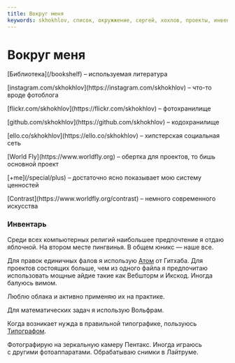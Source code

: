 ```yaml
---
title: Вокруг меня
keywords: skhokhlov, список, окружжение, сергей, хохлов, проекты, инвентарь, предпочтения, фотографии, фото, код, программы, github, flickr, worldfly, world, fly, фотоблог, instagram, литература, библиотека, реомендации
---
```

# Вокруг меня

<div class="layout">
<div class="layout__col layout__col_np layout__col_size_50p">

<p>[Библиотека](/bookshelf) – используемая литература</p>

<p>[instagram.com/skhokhlov](https://instagram.com/skhokhlov) – что-то вроде фотоблога</p>

<p>[flickr.com/skhokhlov](https://flickr.com/skhokhlov) – фотохранилище</p>

<p>[github.com/skhokhlov](https://github.com/skhokhlov) – кодохранилище</p>

<p>[ello.co/skhokhlov](https://ello.co/skhokhlov) – хипстерская социальная сеть</p>

</div>
<div class="layout__col layout__col_np layout__col_size_50p">

<p>[World Fly](https://www.worldfly.org) – обертка для проектов, то&nbsp;бишь основной проект</p>

<p>[+me](/special/plus) – достаточно ясно показывает мою систему ценностей</p>

<p>[Contrast](https://www.worldfly.org/contrast) – немного современного искусства</p>

</div>
</div>

<div class="gap"></div>

### Инвентарь

Среди всех компьютерных религий наибольшее предпочтение я&nbsp;отдаю яблочной. На&nbsp;втором месте пингвинья. В&nbsp;общем юникс&nbsp;&mdash; наше все.

Для правок единичных фалов я&nbsp;использую [Атом](https://atom.io) от&nbsp;Гитхаба. Для проектов состоящих больше, чем из&nbsp;одного файла я&nbsp;предпочитаю использовать мощные айдие такие как Вебшторм и&nbsp;Икскод. Иногда балуюсь вимом.

Люблю облака и&nbsp;активно применяю их&nbsp;на&nbsp;практике.

Для математических задач я&nbsp;использую Вольфрам.

Когда возникает нужда в&nbsp;правильной типографике, пользуюсь [Типографом](https://www.artlebedev.ru/tools/typograf/).

Фотографирую на&nbsp;зеркальную камеру Пентакс. Иногда играюсь с&nbsp;другими фотоаппаратами. Обрабатываю снимки в&nbsp;Лайтруме.
